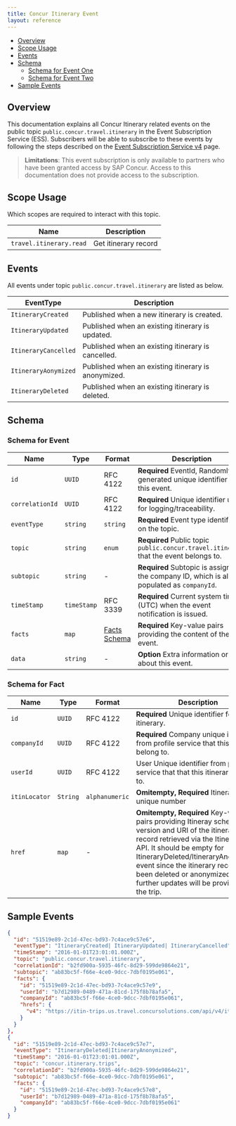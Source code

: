 ```yaml
---
title: Concur Itinerary Event
layout: reference
---
```


* [Overview](#overview)
* [Scope Usage](#scope-usage)
* [Events](#events)
* [Schema](#schema)
  * [Schema for Event One](#schema-one)
  * [Schema for Event Two](#schema-two)
* [Sample Events](#sample-events)

## <a name="overview"></a>Overview

This documentation explains all Concur Itinerary related events on the public topic `public.concur.travel.itinerary` in the Event Subscription Service (ESS). Subscribers will be able to subscribe to these events by following the steps described on the [Event Subscription Service v4](/api-reference/ess/v4.event-subscription.markdown) page.

> **Limitations**: This event subscription is only available to partners who have been granted access by SAP Concur. Access to this documentation does not provide access to the subscription.
## <a name="scope-usage"></a>Scope Usage

Which scopes are required to interact with this topic.

Name|Description
---|---
`travel.itinerary.read`|Get itinerary record

## <a name="events"></a>Events

All events under topic `public.concur.travel.itinerary` are listed as below.

EventType|Description
---|---
`ItineraryCreated`|Published when a new itinerary is created.
`ItineraryUpdated`|Published when an existing itinerary is updated.
`ItineraryCancelled`|Published when an existing itinerary is cancelled.
`ItineraryAonymized`|Published when an existing itinerary is anonymized.
`ItineraryDeleted`|Published when an existing itinerary is deleted.

## <a name="schema"></a>Schema

### <a name="schema-event"></a>Schema for Event

Name|Type|Format|Description
---|---|---|---
`id`|`UUID`|RFC 4122|**Required** EventId, Randomly generated unique identifier of this event.
`correlationId`|`UUID`|RFC 4122|**Required** Unique identifier used for logging/traceability.
`eventType`|`string`|`string`|**Required** Event type identified on the topic.
`topic`|`string`|`enum`|**Required** Public topic `public.concur.travel.itinerary` that the event belongs to.
`subtopic`|`string`|-|**Required** Subtopic is assigned the company ID, which is also populated as `companyId`.
`timeStamp`|`timeStamp`|RFC 3339|**Required** Current system time (UTC) when the event notification is issued.
`facts`|`map`|[Facts Schema](#schema-facts)|**Required** Key-value pairs providing the content of the event.
`data`|`string`|-|**Option** Extra information or data about this event.

### <a name="schema-facts"></a>Schema for Fact

Name|Type|Format|Description
---|---|---|---
`id`|`UUID`|RFC 4122|**Required** Unique identifier for this itinerary.
`companyId`|`UUID`|RFC 4122|**Required** Company unique identifier from profile service that this itinerary belong to.
`userId`|`UUID`|RFC 4122|User Unique identifier from profile service that that this itinerary belong to.
`itinLocator`|`String`|`alphanumeric`|**Omitempty, Required** Itinerary unique number
`href`|`map`|-|**Omitempty, Required** Key-value pairs providing Itineray schema version and URI of the itinerary record retrieved via the Itinerary v4 API. It should be empty for ItineraryDeleted/ItineraryAnonymized event since the itinerary record has been deleted or anonymized and no further updates will be provided for the trip.

## <a name="sample-events"></a>Sample Events

```json
{
  "id": "51519e89-2c1d-47ec-bd93-7c4ace9c57e6",
  "eventType": "ItineraryCreated| ItineraryUpdated| ItineraryCancelled",
  "timeStamp": "2016-01-01T23:01:01.000Z",
  "topic": "public.concur.travel.itinerary",
  "correlationId": "b2fd900a-5935-46fc-8d29-599de9864e21",
  "subtopic": "ab83bc5f-f66e-4ce0-9dcc-7dbf0195e061",
  "facts": {
    "id": "51519e89-2c1d-47ec-bd93-7c4ace9c57e9",
    "userId": "b7d12989-0489-471a-81cd-175f8b78afa5",
    "companyId": "ab83bc5f-f66e-4ce0-9dcc-7dbf0195e061",
    "hrefs": {
      "v4": "https://itin-trips.us.travel.concursolutions.com/api/v4/itin/51519e89-2c1d-47ec-bd93-7c4ace9c57e6"
    }
  }
},
{
  "id": "51519e89-2c1d-47ec-bd93-7c4ace9c57e7",
  "eventType": "ItineraryDeleted|ItineraryAnonymized",
  "timeStamp": "2016-01-01T23:01:01.000Z",
  "topic": "concur.itinerary.trips",
  "correlationId": "b2fd900a-5935-46fc-8d29-599de9864e21",
  "subtopic": "ab83bc5f-f66e-4ce0-9dcc-7dbf0195e061",
  "facts": {
    "id": "51519e89-2c1d-47ec-bd93-7c4ace9c57e8",
    "userId": "b7d12989-0489-471a-81cd-175f8b78afa5",
    "companyId": "ab83bc5f-f66e-4ce0-9dcc-7dbf0195e061"
  }
}

```
